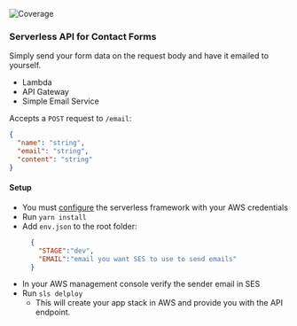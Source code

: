 ![Coverage](https://img.shields.io/badge/coverage-100%25-brightgreen.svg)
### Serverless API for Contact Forms
Simply send your form data on the request body and have it emailed to yourself.

* Lambda
* API Gateway
* Simple Email Service

Accepts a `POST` request to `/email`:
```json
{
  "name": "string",
  "email": "string",
  "content": "string"
}
```

#### Setup
* You must [configure](https://serverless.com/framework/docs/providers/aws/guide/credentials) the serverless framework with your AWS credentials
* Run `yarn install`
* Add `env.json` to the root folder:
    ```json
      {
        "STAGE":"dev",
        "EMAIL":"email you want SES to use to send emails"
      }
    ```
* In your AWS management console verify the sender email in SES
* Run `sls delploy`
    * This will create your app stack in AWS and provide you with the API endpoint.

